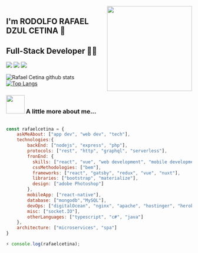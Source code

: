<!--### Hi there 👋-->

<!--
**rafaelcetina/rafaelcetina** is a ✨ _special_ ✨ repository because its `README.md` (this file) appears on your GitHub profile.

Here are some ideas to get you started:

- 🔭 I’m currently working on ...
- 🌱 I’m currently learning ...
- 👯 I’m looking to collaborate on ...
- 🤔 I’m looking for help with ...
- 💬 Ask me about ...
- 📫 How to reach me: ...
- 😄 Pronouns: ...
- ⚡ Fun fact: ...
-->
<img align='right' src="https://media2.giphy.com/media/LmNwrBhejkK9EFP504/giphy.gif?cid=ecf05e47f432655751fbc4ec4bb7fa845bd52067fa3f3332&rid=giphy.gif" width="230">

## I'm RODOLFO RAFAEL DZUL CETINA 👋
## Full-Stack Developer 👨‍💻

[![](https://img.shields.io/badge/LinkedIn-Rafael%20Cetina-blue)](https://www.linkedin.com/in/rodolfo-dzul/)
[![](https://img.shields.io/badge/Gmail-rafaelcetina07%40gmail.com-red)](mailto:rafaelcetina07@gmail.com)
[![](https://img.shields.io/badge/Twitter-Rafael%20Cetina)](https://twitter.com/CetinaRafael)

![Rafael Cetina github stats](https://github-readme-stats.vercel.app/api?username=rafaelcetina&show_icons=true&theme=vue-dark)
<br/>
[![Top Langs](https://github-readme-stats.vercel.app/api/top-langs/?username=rafaelcetina&layout=compact&theme=vue-dark)](https://github.com/rafaelcetina/github-readme-stats)


### <img src="https://media.giphy.com/media/VgCDAzcKvsR6OM0uWg/giphy.gif" width="50"> A little more about me...  

```javascript

const rafaelcetina = {
    askMeAbout: ["app dev", "web dev", "tech"],
    technologies:{
        backEnd: ["nodejs", "express", "php"],
        protocols: ["rest", "http", "graphql", "serverless"],
        fronEnd: {
          skills: ["react", "vue", "web development", "mobile development", "frontend"],
          cssMethodologies: ["bem"],
          frameworks: ["react", "gatsby", "redux", "vue", "nuxt"],
          libraries: ["bootstrap", "materialize"],
          design: ["adobe Photoshop"]
        },
        mobileApp: ["react-native"],
        database: ["mongodb","MySQL"],
        devOps: ["digitalOcean", "nginx", "apache", "hostinger", "heroku", "ngrok", "netlify"],
        misc: ["socket.IO"],
        otherLanguages: ["typescript", "c#", "java"]
    },
    architecture: ["microservices", "spa"]
}

⚡ console.log(rafaelcetina);
```
